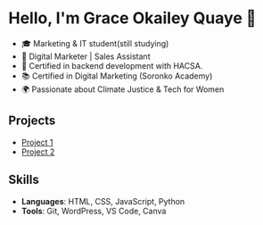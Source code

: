 
# Hello, I'm Grace Okailey Quaye 👋

- 🎓 Marketing & IT student(still studying)
- 💼 Digital Marketer | Sales Assistant
- 🌱 Certified in backend development with HACSA.
- 📚 Certified in Digital Marketing (Soronko Academy)
- 🌍 Passionate about Climate Justice & Tech for Women

## Projects
- [Project 1](https://github.com/gracequaye1/Tech4Girls_Backend)
- [Project 2](https://github.com/gracequaye1/ATM_Machine)


## Skills
- **Languages**: HTML, CSS, JavaScript, Python
- **Tools**: Git, WordPress, VS Code, Canva
